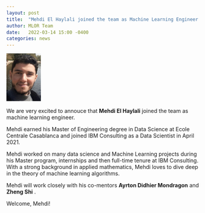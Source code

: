 ```yaml
---
layout: post
title:  "Mehdi El Haylali joined the team as Machine Learning Engineer (MLOR mentorship)."
author: MLOR Team
date:   2022-03-14 15:00 -0400
categories: news
---
```

<style>
.center {
  display: block;
  margin-left: auto;
  margin-right: auto;
  width: 50%;
}
img {
  border radius: 8px;;
}
</style>
<script src="https://kit.fontawesome.com/7812f4f196.js" crossorigin="anonymous"></script>

<img src="/teampics/mehdi.jpg" class="rounded-corners" alt="am" width=90 height=125>

We are very excited to annouce that <b>Mehdi El Haylali</b> <a href="https://www.linkedin.com/in/mehdi-el-haylali/"><i class="fab fa-linkedin"></i></a> joined the team as machine learning engineer. 

Mehdi earned his Master of Engineering degree in Data Science at Ecole Centrale Casablanca and joined IBM Consulting as a Data Scientist in April 2021. 

Mehdi worked on many data science and Machine Learning projects during his Master program, internships and then full-time tenure at IBM Consulting. With a strong background in applied mathematics, Mehdi loves to dive deep in the theory of machine learning algorithms.

Mehdi will work closely with his co-mentors <b>Ayrton Didhier Mondragon</b> <a href="https://www.linkedin.com/in/ayrton-didhier-mondragon-mejia-2401a996/"><i class="fab fa-linkedin"></i></a> and <b>Zheng Shi</b> <a href="https://www.linkedin.com/in/zhengmartinshi/"><i class="fab fa-linkedin"></i></a>. 

Welcome, Mehdi!